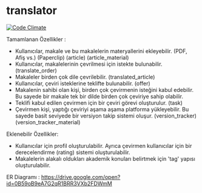 # translator

[![Code Climate](https://codeclimate.com/github/mehmetadil/translator.svg)](https://codeclimate.com/github/mehmetadil/translator)

Tamamlanan Özellikler :

  -  Kullanıcılar, makale ve bu makalelerin materyallerini ekleyebilir. (PDF, Afiş vs.) (Paperclip) (article) (article_material)
  -  Kullanıcılar, makalelerinin çevrilmesi için istekte bulunabilir. (translate_order)
  -  Makaleler birden çok dile çevrilebilir. (translated_article)
  -  Kullanıcılar, çeviri isteklerine teklifte bulunabilir. (offer)
  -  Makalenin sahibi olan kişi, birden çok çevirmenin isteğini kabul edebilir. Bu sayede bir makale tek bir dilde birden çok çeviriye sahip olabilir.
  -  Teklifi kabul edilen çevirmen için bir çeviri görevi oluşturulur. (task)
  -  Çevirmen kişi, yaptığı çeviriyi aşama aşama platforma yükleyebilir. Bu sayede basit seviyede bir versiyon takip sistemi oluşur. (version_tracker) (version_tracker_material)

Eklenebilir Özellikler:

  -  Kullanıcılar için profil oluşturulabilir. Ayrıca çevirmen kullanıcılar için bir derecelendirme (rating) sistemi oluşturulabilir.
  -  Makalelerin alakalı oldukları akademik konuları belirtmek için 'tag' yapısı oluşturulabilir. 
  
  
ER Diagramı : https://drive.google.com/open?id=0B59oB9eA7G2qR1BRR3VXb2FDWmM
